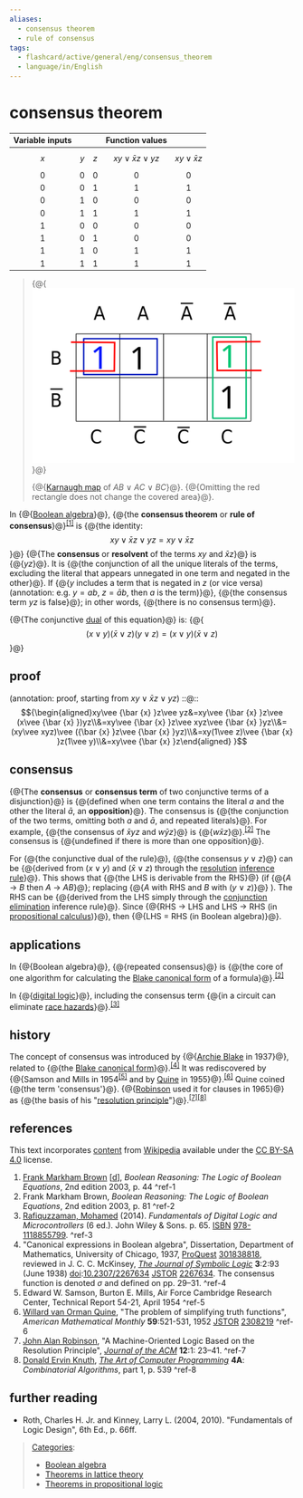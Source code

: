 ```yaml
---
aliases:
  - consensus theorem
  - rule of consensus
tags:
  - flashcard/active/general/eng/consensus_theorem
  - language/in/English
---
```


# consensus theorem

| __Variable inputs__ |     |     | __Function values__            |                         |
|:-------------------:|:---:|:---:|:------------------------------:|:-----------------------:|
| _x_                 | _y_ | _z_ | $$xy\vee {\bar {x} }z\vee yz$$ | $$xy\vee {\bar {x} }z$$ |
| 0                   | 0   | 0   | 0                              | 0                       |
| 0                   | 0   | 1   | 1                              | 1                       |
| 0                   | 1   | 0   | 0                              | 0                       |
| 0                   | 1   | 1   | 1                              | 1                       |
| 1                   | 0   | 0   | 0                              | 0                       |
| 1                   | 0   | 1   | 0                              | 0                       |
| 1                   | 1   | 0   | 1                              | 1                       |
| 1                   | 1   | 1   | 1                              | 1                       |

> {@{![[Karnaugh map](Karnaugh%20map.md) of _AB_ ∨ _AC_ ∨ _BC_.](../../archives/Wikimedia%20Commons/Karnaugh%20map%20KV%20Race%20Hazard%2010.svg)}@}
>
> {@{[Karnaugh map](Karnaugh%20map.md) of _AB_ ∨ _AC_ ∨ _BC_}@}. {@{Omitting the red rectangle does not change the covered area}@}.

In {@{[Boolean algebra](Boolean%20algebra%20(logic).md)}@}, {@{the __consensus theorem__ or __rule of consensus__}@}<sup>[\[1\]](#^ref-1)</sup> is {@{the identity: $$xy\vee {\bar {x} }z\vee yz=xy\vee {\bar {x} }z$$}@} {@{The __consensus__ or __resolvent__ of the terms $xy$ and ${\bar {x} }z$}@} is {@{$yz$}@}. It is {@{the conjunction of all the unique literals of the terms, excluding the literal that appears unnegated in one term and negated in the other}@}. If {@{$y$ includes a term that is negated in $z$ \(or vice versa\) (annotation: e.g. $y = ab$, $z = \bar a b$, then $a$ is the term)}@}, {@{the consensus term $yz$ is false}@}; in other words, {@{there is no consensus term}@}.

{@{The conjunctive [dual](De%20Morgan's%20laws.md) of this equation}@} is: {@{$$(x\vee y)({\bar {x} }\vee z)(y\vee z)=(x\vee y)({\bar {x} }\vee z)$$}@}

## proof

(annotation: proof, starting from $xy\vee {\bar {x} }z\vee yz$) ::@:: $${\begin{aligned}xy\vee {\bar {x} }z\vee yz&=xy\vee {\bar {x} }z\vee (x\vee {\bar {x} })yz\\&=xy\vee {\bar {x} }z\vee xyz\vee {\bar {x} }yz\\&=(xy\vee xyz)\vee ({\bar {x} }z\vee {\bar {x} }yz)\\&=xy(1\vee z)\vee {\bar {x} }z(1\vee y)\\&=xy\vee {\bar {x} }z\end{aligned} }$$

## consensus

{@{The __consensus__ or __consensus term__ of two conjunctive terms of a disjunction}@} is {@{defined when one term contains the literal $a$ and the other the literal ${\bar {a} }$, an __opposition__}@}. The consensus is {@{the conjunction of the two terms, omitting both $a$ and ${\bar {a} }$, and repeated literals}@}. For example, {@{the consensus of ${\bar {x} }yz$ and $w{\bar {y} }z$}@} is {@{$w{\bar {x} }z$}@}.<sup>[\[2\]](#^ref-2)</sup> The consensus is {@{undefined if there is more than one opposition}@}.

For {@{the conjunctive dual of the rule}@}, {@{the consensus $y\vee z$}@} can be {@{derived from $(x\vee y)$ and $({\bar {x} }\vee z)$ through the [resolution](resolution%20(logic).md) [inference rule](inference%20rule.md)}@}. This shows that {@{the LHS is derivable from the RHS}@} \(if {@{_A_ → _B_ then _A_ → _AB_}@}; replacing {@{_A_ with RHS and _B_ with \(_y_ ∨ _z_\)}@} \). The RHS can be {@{derived from the LHS simply through the [conjunction elimination](conjunction%20elimination.md) inference rule}@}. Since {@{RHS → LHS and LHS → RHS \(in [propositional calculus](propositional%20calculus.md)\)}@}, then {@{LHS = RHS \(in Boolean algebra\)}@}.

## applications

In {@{Boolean algebra}@}, {@{repeated consensus}@} is {@{the core of one algorithm for calculating the [Blake canonical form](Blake%20canonical%20form.md) of a formula}@}.<sup>[\[2\]](#^ref-2)</sup>

In {@{[digital logic](digital%20logic.md)}@}, including the consensus term {@{in a circuit can eliminate [race hazards](race%20hazard.md)}@}.<sup>[\[3\]](#^ref-3)</sup>

## history

The concept of consensus was introduced by {@{[Archie Blake](Archie%20Blake%20(mathematician).md) in 1937}@}, related to {@{the [Blake canonical form](Blake%20canonical%20form.md)}@}.<sup>[\[4\]](#^ref-4)</sup> It was rediscovered by {@{Samson and Mills in 1954<sup>[\[5\]](#^ref-5)</sup> and by [Quine](Willard%20van%20Orman%20Quine.md) in 1955}@}.<sup>[\[6\]](#^ref-6)</sup> Quine coined {@{the term 'consensus'}@}. {@{[Robinson](John%20Alan%20Robinson.md) used it for clauses in 1965}@} as {@{the basis of his "[resolution principle](resolution%20(logic).md)"}@}.<sup>[\[7\]](#^ref-7)</sup><sup>[\[8\]](#^ref-8)</sup>

## references

This text incorporates [content](https://en.wikipedia.org/wiki/consensus_theorem) from [Wikipedia](Wikipedia.md) available under the [CC BY-SA 4.0](https://creativecommons.org/licenses/by-sa/4.0/) license.

1. [Frank Markham Brown](Frank%20Markham%20Brown.md) \[[d](d_Q112500339.md)\], _Boolean Reasoning: The Logic of Boolean Equations_, 2nd edition 2003, p. 44 <a id="^ref-1"></a>^ref-1
2. Frank Markham Brown, _Boolean Reasoning: The Logic of Boolean Equations_, 2nd edition 2003, p. 81 <a id="^ref-2"></a>^ref-2
3. <a id="CITEREFRafiquzzaman2014"></a> [Rafiquzzaman, Mohamed](Mohamed%20Rafiquzzaman.md) \(2014\). _Fundamentals of Digital Logic and Microcontrollers_ \(6 ed.\). John Wiley & Sons. p. 65. [ISBN](ISBN%20(identifier).md) [978-1118855799](https://en.wikipedia.org/wiki/Special:BookSources/978-1118855799). <a id="^ref-3"></a>^ref-3
4. "Canonical expressions in Boolean algebra", Dissertation, Department of Mathematics, University of Chicago, 1937, [ProQuest](ProQuest.md) [301838818](https://www.proquest.com/docview/301838818), reviewed in J. C. C. McKinsey, _[The Journal of Symbolic Logic](The%20Journal%20of%20Symbolic%20Logic.md)_ __3__:2:93 \(June 1938\) [doi](doi%20(identifier).md):[10.2307/2267634](https://doi.org/10.2307%2F2267634) [JSTOR](JSTOR%20(identifier).md#content) [2267634](https://www.jstor.org/stable/2267634). The consensus function is denoted $\sigma$ and defined on pp. 29–31. <a id="^ref-4"></a>^ref-4
5. Edward W. Samson, Burton E. Mills, Air Force Cambridge Research Center, Technical Report 54-21, April 1954 <a id="^ref-5"></a>^ref-5
6. [Willard van Orman Quine](Willard%20van%20Orman%20Quine.md), "The problem of simplifying truth functions", _American Mathematical Monthly_ __59__:521-531, 1952 [JSTOR](JSTOR%20(identifier).md#content) [2308219](https://www.jstor.org/stable/2308219) <a id="^ref-6"></a>^ref-6
7. [John Alan Robinson](John%20Alan%20Robinson.md), "A Machine-Oriented Logic Based on the Resolution Principle", _[Journal of the ACM](Journal%20of%20the%20ACM.md)_ __12__:1: 23–41. <a id="^ref-7"></a>^ref-7
8. [Donald Ervin Knuth](Donald%20Ervin%20Knuth.md), _[The Art of Computer Programming](The%20Art%20of%20Computer%20Programming.md)_ __4A__: _Combinatorial Algorithms_, part 1, p. 539 <a id="^ref-8"></a>^ref-8

## further reading

- Roth, Charles H. Jr. and Kinney, Larry L. \(2004, 2010\). "Fundamentals of Logic Design", 6th Ed., p. 66ff.

> [Categories](https://en.wikipedia.org/wiki/Help:Category):
>
> - [Boolean algebra](https://en.wikipedia.org/wiki/Category:Boolean%20algebra)
> - [Theorems in lattice theory](https://en.wikipedia.org/wiki/Category:Theorems%20in%20lattice%20theory)
> - [Theorems in propositional logic](https://en.wikipedia.org/wiki/Category:Theorems%20in%20propositional%20logic)
